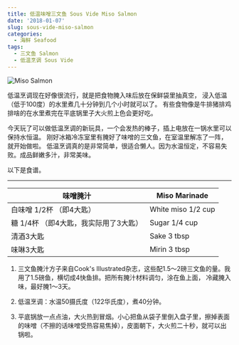 ```yaml
---
title: 低温味噌三文鱼 Sous Vide Miso Salmon
date: '2018-01-07'
slug: sous-vide-miso-salmon
categories:
  - 海鲜 Seafood
tags:
  - 三文鱼 Salmon
  - 低温烹调 Sous Vide
---
```


![Miso Salmon](/img/2018-01-07-salmon.png)


低温烹调现在好像很流行，就是把食物腌入味后放在保鲜袋里抽真空，
浸入低温（低于100度）的水里煮几十分钟到几个小时就可以了。
有些食物像是牛排猪排鸡排啥的在水里煮完在平底锅里子大火煎上色会更好吃。

今天玩了可以做低温烹调的新玩具，一个会发热的棒子，插上电放在一锅水里可以保持水恒温。
刚好冰箱冷冻室里有腌好了味噌的三文鱼，在室温里解冻了一阵，就开始做啦。
低温烹调真的是非常简单，很适合懒人。因为水温恒定，不容易失败。成品鲜嫩多汁，非常美味。

以下是食谱。

___
|味噌腌汁                 |Miso Marinade            |
|-------------------------|-------------------------|
|白味噌 1/2杯 （即4大匙） |White miso 1/2 cup       |
|糖 1/4杯 （即4大匙，我实际用了3大匙） |Sugar 1/4 cup       |
|清酒3大匙                |Sake 3 tbsp              |
|味啉3大匙                |Mirin 3 tbsp             |

1. 三文鱼腌汁方子来自Cook's Illustrated杂志，这些配1.5～2磅三文鱼的量。我用了1.5磅鱼，横切成4快鱼排。把所有腌汁材料调匀，涂在鱼上面，
冷藏腌入味，最好腌1～3天。

2. 低温烹调：水温50摄氏度（122华氏度），煮40分钟。

3. 平底锅放一点点油，大火热到冒烟。小心把鱼从袋子里倒入盘子里，擦掉表面的味噌（不擦的话味噌受热容易焦掉），皮面朝下，大火煎二十秒，就可以出锅啦。


